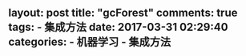 layout: post
title: "gcForest"
comments: true
tags:
	- 集成方法
date:  2017-03-31 02:29:40
categories:
    - 机器学习
    - 集成方法
---